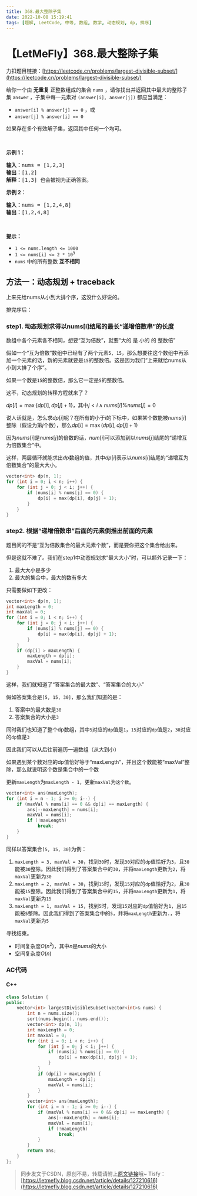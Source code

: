 ```yaml
---
title: 368.最大整除子集
date: 2022-10-08 15:19:41
tags: [题解, LeetCode, 中等, 数组, 数学, 动态规划, dp, 排序]
---
```


# 【LetMeFly】368.最大整除子集

力扣题目链接：[https://leetcode.cn/problems/largest-divisible-subset/](https://leetcode.cn/problems/largest-divisible-subset/)

给你一个由 <strong>无重复</strong> 正整数组成的集合 <code>nums</code> ，请你找出并返回其中最大的整除子集 <code>answer</code> ，子集中每一元素对 <code>(answer[i], answer[j])</code> 都应当满足：
<ul>
	<li><code>answer[i] % answer[j] == 0</code> ，或</li>
	<li><code>answer[j] % answer[i] == 0</code></li>
</ul>

<p>如果存在多个有效解子集，返回其中任何一个均可。</p>

<p> </p>

<p><strong>示例 1：</strong></p>

<pre>
<strong>输入：</strong>nums = [1,2,3]
<strong>输出：</strong>[1,2]
<strong>解释：</strong>[1,3] 也会被视为正确答案。
</pre>

<p><strong>示例 2：</strong></p>

<pre>
<strong>输入：</strong>nums = [1,2,4,8]
<strong>输出：</strong>[1,2,4,8]
</pre>

<p> </p>

<p><strong>提示：</strong></p>

<ul>
	<li><code>1 <= nums.length <= 1000</code></li>
	<li><code>1 <= nums[i] <= 2 * 10<sup>9</sup></code></li>
	<li><code>nums</code> 中的所有整数 <strong>互不相同</strong></li>
</ul>


    
## 方法一：动态规划 + traceback

上来先给nums从小到大排个序，这没什么好说的。

排完序后：

### step1. 动态规划求得以nums[i]结尾的最长“递增倍数串”的长度

数组中各个元素各不相同，想要“互为倍数”，就要“大的 是 小的 的 整数倍”

假如一个“互为倍数”数组中已经有了两个元素```5, 15```，那么想要往这个数组中再添加一个元素的话，新的元素就要是```15```的整数倍。这是因为我们“上来就给nums从小到大排了个序”。

如果一个数是```15```的整数倍，那么它一定是```5```的整数倍。

这不，动态规划的转移方程就来了？

$dp[i] = \max\{dp[i], dp[j] + 1\}$，其中$j < i \wedge nums[i] \% nums[j] = 0$

说人话就是，怎么求$dp[i]$呢？在所有的小于$i$的下标中，如果某个数能被$nums[i]$整除（假设为第$j$个数），那么$dp[i] = \max(dp[i],dp[j]+1)$

因为$nums[i]$是$nums[j]$的倍数的话，$num[i]$可以添加到以$nums[j]$结尾的“递增互为倍数集合”中。

这样，两层循环就能求出$dp$数组的值，其中$dp[i]$表示以$nums[i]$结尾的“递增互为倍数集合”的最大大小。

```cpp
vector<int> dp(n, 1);
for (int i = 0; i < n; i++) {
    for (int j = 0; j < i; j++) {
        if (nums[i] % nums[j] == 0) {
            dp[i] = max(dp[i], dp[j] + 1);
        }
    }
}
```

### step2. 根据“递增倍数串”后面的元素倒推出前面的元素

题目问的不是“互为倍数集合的最大元素个数”，而是要你把这个集合给出来。

但是这就不难了。我们在step1中动态规划求“最大大小”时，可以额外记录一下：

1. 最大大小是多少
2. 最大的集合中，最大的数有多大

只需要做如下更改：

```cpp
vector<int> dp(n, 1);
int maxLength = 0;
int maxVal = 0;
for (int i = 0; i < n; i++) {
    for (int j = 0; j < i; j++) {
        if (nums[i] % nums[j] == 0) {
            dp[i] = max(dp[i], dp[j] + 1);
        }
    }
    if (dp[i] > maxLength) {
        maxLength = dp[i];
        maxVal = nums[i];
    }
}
```

这样，我们就知道了“答案集合的最大数”、“答案集合的大小”

假如答案集合是```[5, 15, 30]```，那么我们知道的是：

1. 答案中的最大数是```30```
2. 答案集合的大小是```3```

同时我们也知道了整个dp数组，其中```5```对应的```dp```值是```1```，```15```对应的```dp```值是```2```，```30```对应的```dp```值是```3```

因此我们可以从后往前遍历一遍数组（从大到小）

如果遇到某个数对应的dp值恰好等于“maxLength”，并且这个数能被“maxVal”整除，那么就说明这个数是集合中的一个数

更新```maxLength```为```maxLength - 1```，更新```maxVal```为```这个数```。

```cpp
vector<int> ans(maxLength);
for (int i = n - 1; i >= 0; i--) {
    if (maxVal % nums[i] == 0 && dp[i] == maxLength) {
        ans[--maxLength] = nums[i];
        maxVal = nums[i];
        if (!maxLength)
            break;
    }
}
```

同样以答案集合```[5, 15, 30]```为例：

1. ```maxLength = 3, maxVal = 30```，找到```30```时，发现```30```对应的```dp```值恰好为```3```，且```30```能被```30```整除。因此我们得到了答案集合中的```30```，并将```maxLength```更新为```2```，将```maxVal```更新为```30```
2. ```maxLength = 2, maxVal = 30```，找到```15```时，发现```15```对应的```dp```值恰好为```2```，且```30```能被```15```整除。因此我们得到了答案集合中的```15```，并将```maxLength```更新为```1```，将```maxVal```更新为```15```
3. ```maxLength = 1, maxVal = 15```，找到```5```时，发现```15```对应的```dp```值恰好为```1```，且```15```能被```5```整除。因此我们得到了答案集合中的```5```，并将```maxLength```更新为```.```，将```maxVal```更新为```5```

寻找结束。

+ 时间复杂度$O(n^2)$，其中$n$是$nums$的大小
+ 空间复杂度$O(n)$

### AC代码

#### C++

```cpp
class Solution {
public:
    vector<int> largestDivisibleSubset(vector<int>& nums) {
        int n = nums.size();
        sort(nums.begin(), nums.end());
        vector<int> dp(n, 1);
        int maxLength = 0;
        int maxVal = 0;
        for (int i = 0; i < n; i++) {
            for (int j = 0; j < i; j++) {
                if (nums[i] % nums[j] == 0) {
                    dp[i] = max(dp[i], dp[j] + 1);
                }
            }
            if (dp[i] > maxLength) {
                maxLength = dp[i];
                maxVal = nums[i];
            }
        }
        vector<int> ans(maxLength);
        for (int i = n - 1; i >= 0; i--) {
            if (maxVal % nums[i] == 0 && dp[i] == maxLength) {
                ans[--maxLength] = nums[i];
                maxVal = nums[i];
                if (!maxLength)
                    break;
            }
        }
        return ans;
    }
};
```

> 同步发文于CSDN，原创不易，转载请附上[原文链接](https://blog.tisfy.eu.org/2022/10/08/LeetCode%200368.%E6%9C%80%E5%A4%A7%E6%95%B4%E9%99%A4%E5%AD%90%E9%9B%86/)哦~
> Tisfy：[https://letmefly.blog.csdn.net/article/details/127210616](https://letmefly.blog.csdn.net/article/details/127210616)
